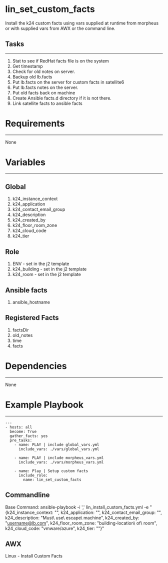 # lin_set_custom_facts

Install the k24 custom facts using vars supplied at runtime from morpheus  
or with supplied vars from AWX or the command line.

## Tasks
------------
1. Stat to see if RedHat facts file is on the system
2. Get timestamp
3. Check for old notes on server.
4. Backup old lb.facts
5. Put lb.facts on the server for custom facts in satellite6
6. Put lb.facts notes on the server.
7. Put old facts back on machine
8. Create Ansible facts.d directory if it is not there.
9. Link satellite facts to ansible facts

# Requirements
------------

None

# Variables
--------------
## Global
1. k24_instance_context
2. k24_application
3. k24_contact_email_group
4. k24_description
5. k24_created_by
6. k24_floor_room_zone
7. k24_cloud_code
8. k24_tier

## Role
1. ENV - set in the j2 template
2. k24_building - set in the j2 template
3. k24_room - set in the j2 template

## Ansible facts
1. ansible_hostname

## Registered Facts
1. factsDir
2. old_notes
3. time
4. facts

# Dependencies
------------
None

# Example Playbook
----------------
```
---
- hosts: all
  become: True
  gather_facts: yes
  pre_tasks:
    - name: PLAY | include global_vars.yml
      include_vars: ./vars/global_vars.yml
      
    - name: PLAY | include morpheus_vars.yml
      include_vars: ./vars/morpheus_vars.yml

    - name: Play | Setup custom facts
      include_role:
        name: lin_set_custom_facts
```

## Commandline
Base Command:
ansible-playbook -i '<inventory>,' lin_install_custom_facts.yml -e "{k24_instance_context: "", k24_application: "", k24_contact_email_group: "", k24_description: "Must\ use\ escape\ machine", k24_created_by: "username@lb.com", k24_floor_room_zone: "building-location\ of\ room", k24_cloud_code: "vmware/azure", k24_tier: ""}"

## AWX
Linux - Install Custom Facts



